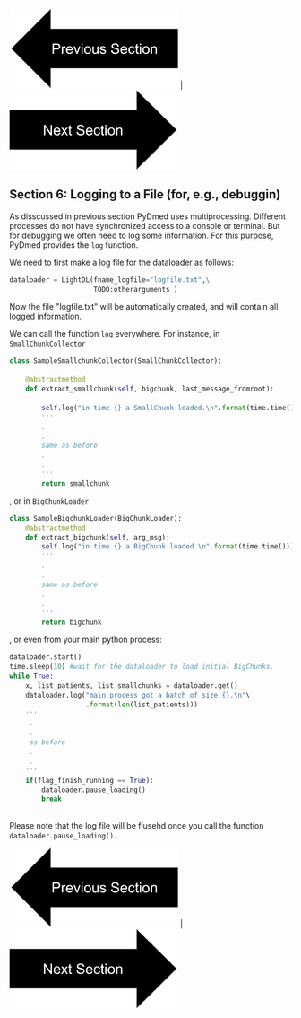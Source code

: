 
[![button](prevsectionv3.png)](tutorial_section5.html) | [![button](nextsectionv3.png)](tutorial_section7.html)

## Section 6: Logging to a File (for, e.g., debuggin)
As disscussed in previous section PyDmed uses multiprocessing. 
Different processes do not have synchronized access to a console or terminal.
But for debugging we often need to log some information. For this purpose, PyDmed provides the `log` function. 

We need to first make a log file for the dataloader as follows:
```python
dataloader = LightDL(fname_logfile="logfile.txt",\
                     TODO:otherarguments )
```
Now the file "logfile.txt" will be automatically created, and will contain all logged information.


We can call the function `log` everywhere. 
For instance, in `SmallChunkCollector`
```python
class SampleSmallchunkCollector(SmallChunkCollector):

    @abstractmethod 
    def extract_smallchunk(self, bigchunk, last_message_fromroot):
        
        self.log("in time {} a SmallChunk loaded.\n".format(time.time()))
        '''
        .
        .
        same as before
        . 
        .
        '''
        return smallchunk
```

, or in `BigChunkLoader`

```python
class SampleBigchunkLoader(BigChunkLoader):
    @abstractmethod
    def extract_bigchunk(self, arg_msg):
        self.log("in time {} a BigChunk loaded.\n".format(time.time()))
        '''
        .
        .
        same as before
        . 
        .
        '''
        return bigchunk
```
, or even from your main python process:
```python
dataloader.start()
time.sleep(10) #wait for the dataloader to load initial BigChunks.
while True:
    x, list_patients, list_smallchunks = dataloader.get()
    dataloader.log("main process got a batch of size {}.\n"\
                   .format(len(list_patients)))
    '''
     .
     .
     as before
     .
     .
    '''
    if(flag_finish_running == True):
        dataloader.pause_loading()
        break
        
```
Please note that the log file will be flusehd once you call the function `dataloader.pause_loading()`.

[![button](prevsectionv3.png)](tutorial_section5.html) | [![button](nextsectionv3.png)](tutorial_section7.html)




